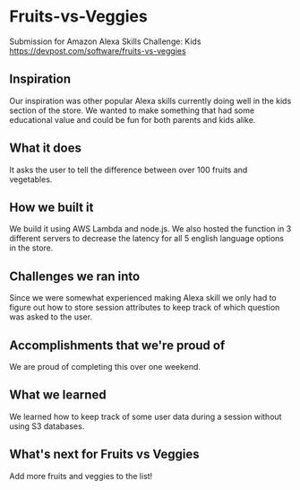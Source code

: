 # Fruits-vs-Veggies
Submission for Amazon Alexa Skills Challenge: Kids 
https://devpost.com/software/fruits-vs-veggies

## Inspiration
Our inspiration was other popular Alexa skills currently doing well in the kids section of the store. We wanted to make something that had some educational value and could be fun for both parents and kids alike.
## What it does
It asks the user to tell the difference between over 100 fruits and vegetables. 
## How we built it
We build it using AWS Lambda and node.js. We also hosted the function in 3 different servers to decrease the latency for all 5 english language options in the store.
## Challenges we ran into
Since we were somewhat experienced making Alexa skill we only had to figure out how to store session attributes to keep track of which question was asked to the user.
## Accomplishments that we're proud of
We are proud of completing this over one weekend.
## What we learned
We learned how to keep track of some user data during a session without using S3 databases.
## What's next for Fruits vs Veggies
Add more fruits and veggies to the list!
